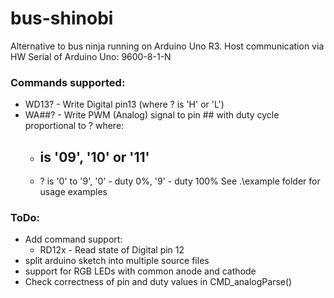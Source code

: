 # bus-shinobi
Alternative to bus ninja running on Arduino Uno R3.
Host communication via HW Serial of Arduino Uno: 9600-8-1-N

### Commands supported:
* WD13? - Write Digital pin13 (where ? is 'H' or 'L')
* WA##? - Write PWM (Analog) signal to pin ## with duty cycle proportional to ? where:
	* ## is '09', '10' or '11'
	* ? is '0' to '9', '0' - duty 0%, '9' - duty 100%
See .\example folder for usage examples

### ToDo:
* Add command support:
	* RD12x - Read state of Digital pin 12
* split arduino sketch into multiple source files
* support for RGB LEDs with common anode and cathode
* Check correctness of pin and duty values in CMD_analogParse()

